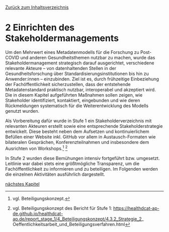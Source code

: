 [Zurück zum Inhaltsverzeichnis](https://healthdcat-ap-de.github.io/healthdcat-ap.de/report_stage_2.html)

# 2 Einrichten des Stakeholdermanagements

Um den Mehrwert eines Metadatenmodells für die Forschung zu Post-COVID und anderen Gesundheitsthemen nutzbar zu machen, wurde das Stakeholdermanagement strategisch darauf ausgerichtet, verschiedene relevante Akteure – von datenhaltenden Stellen in der Gesundheitsforschung über Standardisierungsinstitutionen bis hin zu Anwender:innen – einzubinden. Ziel ist es, durch frühzeitige Einbeziehung der Fachöffentlichkeit sicherzustellen, dass der entstehende Metadatenstandard praktisch nutzbar, interoperabel und akzeptiert wird. Die in diesem Kapitel aufgeführten Maßnahmen sollen zeigen, wie Stakeholder identifiziert, kontaktiert, eingebunden und wie deren Rückmeldungen systematisch für die Weiterentwicklung des Modells genutzt wurden.

Als Vorbereitung dafür wurde in Stufe 1 ein Stakeholderverzeichnis mit relevanten Akteuren erstellt sowie eine entsprechende Stakeholderstrategie entwickelt. Diese besteht neben dem Aufsetzen und kontinuierlichem Befüllen einer Website inkl. GitHub vor allem in Austausch-Formaten wie bilateralen Gesprächen, Konferenzteilnahmen und insbesondere dem Ausrichten von Workshops.[^6] [^7]

In Stufe 2 wurden diese Bemühungen intensiv fortgeführt bzw. umgesetzt. Leitlinie war dabei stets eine größtmögliche Transparenz, um die Fachöffentlichkeit zu informieren und zu beteiligen. Im Folgenden werden die einzelnen Aktivitäten ausführlich dargestellt.

[nächstes Kapitel](https://healthdcat-ap-de.github.io/healthdcat-ap.de/report_stage_2/2_Einrichten_des_Stakeholdermanagements/2.1_Stakeholderverzeichnis.html)

[^6]: vgl. Beteiligungskonzept.
[^7]: vgl. Beteiligungskonzept des Bericht für Stufe 1: https://healthdcat-ap-de.github.io/healthdcat-ap.de/report_stage_1/4_Beteiligungskonzept/4.3.2_Strategie_2_ Oeffentlichkeitsarbeit_und_Beteiligungsverfahren.html
